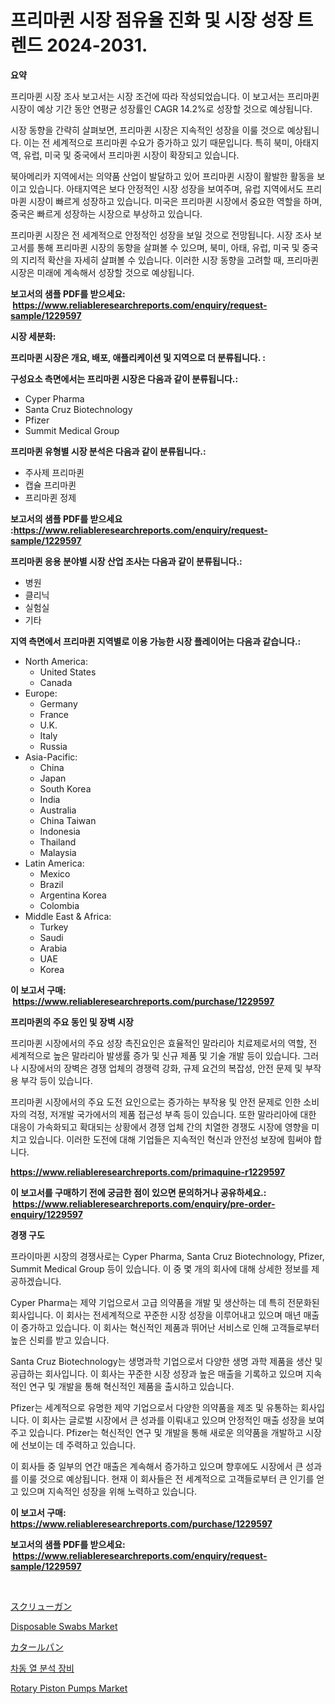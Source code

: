 <p><h1>프리마퀸 시장 점유율 진화 및 시장 성장 트렌드 2024-2031.</h1></p><p><strong>요약</strong></p>
<p><p>프리마퀸 시장 조사 보고서는 시장 조건에 따라 작성되었습니다. 이 보고서는 프리마퀸 시장이 예상 기간 동안 연평균 성장률인 CAGR 14.2%로 성장할 것으로 예상됩니다.</p><p>시장 동향을 간략히 살펴보면, 프리마퀸 시장은 지속적인 성장을 이룰 것으로 예상됩니다. 이는 전 세계적으로 프리마퀸 수요가 증가하고 있기 때문입니다. 특히 북미, 아태지역, 유럽, 미국 및 중국에서 프리마퀸 시장이 확장되고 있습니다.</p><p>북아메리카 지역에서는 의약품 산업이 발달하고 있어 프리마퀸 시장이 활발한 활동을 보이고 있습니다. 아태지역은 보다 안정적인 시장 성장을 보여주며, 유럽 지역에서도 프리마퀸 시장이 빠르게 성장하고 있습니다. 미국은 프리마퀸 시장에서 중요한 역할을 하며, 중국은 빠르게 성장하는 시장으로 부상하고 있습니다.</p><p>프리마퀸 시장은 전 세계적으로 안정적인 성장을 보일 것으로 전망됩니다. 시장 조사 보고서를 통해 프리마퀸 시장의 동향을 살펴볼 수 있으며, 북미, 아태, 유럽, 미국 및 중국의 지리적 확산을 자세히 살펴볼 수 있습니다. 이러한 시장 동향을 고려할 때, 프리마퀸 시장은 미래에 계속해서 성장할 것으로 예상됩니다.</p></p>
<p><strong>보고서의 샘플 PDF를 받으세요: &nbsp;<a href="https://www.reliableresearchreports.com/enquiry/request-sample/1229597">https://www.reliableresearchreports.com/enquiry/request-sample/1229597</a></strong></p>
<p><strong>시장 세분화:</strong></p>
<p><strong> 프리마퀸 시장은 개요, 배포, 애플리케이션 및 지역으로 더 분류됩니다. :</strong></p>
<p><strong>구성요소 측면에서는 프리마퀸 시장은 다음과 같이 분류됩니다.:</strong></p>
<p><ul><li>Cyper Pharma</li><li>Santa Cruz Biotechnology</li><li>Pfizer</li><li>Summit Medical Group</li></ul></p>
<p><strong> 프리마퀸 유형별 시장 분석은 다음과 같이 분류됩니다.:</strong></p>
<p><ul><li>주사제 프리마퀸</li><li>캡슐 프리마퀸</li><li>프리마퀸 정제</li></ul></p>
<p><strong>보고서의 샘플 PDF를 받으세요 :<a href="https://www.reliableresearchreports.com/enquiry/request-sample/1229597">https://www.reliableresearchreports.com/enquiry/request-sample/1229597</a></strong></p>
<p><strong> 프리마퀸 응용 분야별 시장 산업 조사는 다음과 같이 분류됩니다.:</strong></p>
<p><ul><li>병원</li><li>클리닉</li><li>실험실</li><li>기타</li></ul></p>
<p><strong>지역 측면에서 프리마퀸 지역별로 이용 가능한 시장 플레이어는 다음과 같습니다.:</strong></p>
<p><ul>
    <li>
        North America:
        <ul>
            <li>United States</li>
            <li>Canada</li>
        </ul>
    </li>
    <li>
        Europe:
        <ul>
            <li>Germany</li>
            <li>France</li>
            <li>U.K.</li>
            <li>Italy</li>
            <li>Russia</li>
        </ul>
    </li>
    <li>
        Asia-Pacific:
        <ul>
            <li>China</li>
            <li>Japan</li>
            <li>South Korea</li>
            <li>India</li>
            <li>Australia</li>
            <li>China Taiwan</li>
            <li>Indonesia</li>
            <li>Thailand</li>
            <li>Malaysia</li>
        </ul>
    </li>
    <li>
        Latin America:
        <ul>
            <li>Mexico</li>
            <li>Brazil</li>
            <li>Argentina Korea</li>
            <li>Colombia</li>
        </ul>
    </li>
    <li>
        Middle East & Africa:
        <ul>
            <li>Turkey</li>
            <li>Saudi</li>
            <li>Arabia</li>
            <li>UAE</li>
            <li>Korea</li>
        </ul>
    </li>
    </ul></p>
<p><strong>이 보고서 구매: &nbsp;<a href="https://www.reliableresearchreports.com/purchase/1229597">https://www.reliableresearchreports.com/purchase/1229597</a></strong></p>
<p><strong>프리마퀸의 주요 동인 및 장벽 시장</strong></p>
<p><p>프리마퀸 시장에서의 주요 성장 촉진요인은 효율적인 말라리아 치료제로서의 역할, 전 세계적으로 높은 말라리아 발생률 증가 및 신규 제품 및 기술 개발 등이 있습니다. 그러나 시장에서의 장벽은 경쟁 업체의 경쟁력 강화, 규제 요건의 복잡성, 안전 문제 및 부작용 부각 등이 있습니다.</p><p>프리마퀸 시장에서의 주요 도전 요인으로는 증가하는 부작용 및 안전 문제로 인한 소비자의 걱정, 저개발 국가에서의 제품 접근성 부족 등이 있습니다. 또한 말라리아에 대한 대응이 가속화되고 확대되는 상황에서 경쟁 업체 간의 치열한 경쟁도 시장에 영향을 미치고 있습니다. 이러한 도전에 대해 기업들은 지속적인 혁신과 안전성 보장에 힘써야 합니다.</p></p>
<p><strong><a href="https://www.reliableresearchreports.com/primaquine-r1229597">https://www.reliableresearchreports.com/primaquine-r1229597</a></strong></p>
<p><strong>이 보고서를 구매하기 전에 궁금한 점이 있으면 문의하거나 공유하세요.: &nbsp;<a href="https://www.reliableresearchreports.com/enquiry/pre-order-enquiry/1229597">https://www.reliableresearchreports.com/enquiry/pre-order-enquiry/1229597</a></strong></p>
<p><strong>경쟁 구도</strong></p>
<p><p>프라이마퀸 시장의 경쟁사로는 Cyper Pharma, Santa Cruz Biotechnology, Pfizer, Summit Medical Group 등이 있습니다. 이 중 몇 개의 회사에 대해 상세한 정보를 제공하겠습니다.</p><p>Cyper Pharma는 제약 기업으로서 고급 의약품을 개발 및 생산하는 데 특히 전문화된 회사입니다. 이 회사는 전세계적으로 꾸준한 시장 성장을 이루어내고 있으며 매년 매출이 증가하고 있습니다. 이 회사는 혁신적인 제품과 뛰어난 서비스로 인해 고객들로부터 높은 신뢰를 받고 있습니다.</p><p>Santa Cruz Biotechnology는 생명과학 기업으로서 다양한 생명 과학 제품을 생산 및 공급하는 회사입니다. 이 회사는 꾸준한 시장 성장과 높은 매출을 기록하고 있으며 지속적인 연구 및 개발을 통해 혁신적인 제품을 출시하고 있습니다.</p><p>Pfizer는 세계적으로 유명한 제약 기업으로서 다양한 의약품을 제조 및 유통하는 회사입니다. 이 회사는 글로벌 시장에서 큰 성과를 이뤄내고 있으며 안정적인 매출 성장을 보여주고 있습니다. Pfizer는 혁신적인 연구 및 개발을 통해 새로운 의약품을 개발하고 시장에 선보이는 데 주력하고 있습니다.</p><p>이 회사들 중 일부의 연간 매출은 계속해서 증가하고 있으며 향후에도 시장에서 큰 성과를 이룰 것으로 예상됩니다. 현재 이 회사들은 전 세계적으로 고객들로부터 큰 인기를 얻고 있으며 지속적인 성장을 위해 노력하고 있습니다.</p></p>
<p><strong>이 보고서 구매: &nbsp; <a href="https://www.reliableresearchreports.com/purchase/1229597">https://www.reliableresearchreports.com/purchase/1229597</a></strong></p>
<p><strong>보고서의 샘플 PDF를 받으세요: &nbsp;<a href="https://www.reliableresearchreports.com/enquiry/request-sample/1229597">https://www.reliableresearchreports.com/enquiry/request-sample/1229597</a></strong><strong></strong></p>
<p>&nbsp;</p>
<p><p><a href="https://github.com/nxboeu02965442/Market-Research-Report-List-1/blob/main/967458831916.md">スクリューガン</a></p><p><a href="https://chivalrous-flock-a86.notion.site/Disposable-Swabs-Market-Report-Reveals-the-Latest-Trends-And-Growth-Opportunities-of-this-Market-53251b78b49c4ded9427a3d4857457e6">Disposable Swabs Market</a></p><p><a href="https://medium.com/@chloekessler01/%E3%82%AB%E3%82%BF%E3%83%BC%E3%83%AB%E3%81%AE%E3%83%91%E3%83%B3%E5%B8%82%E5%A0%B4-%E7%AB%B6%E4%BA%89%E5%88%86%E6%9E%90-%E5%B8%82%E5%A0%B4%E3%81%AE%E3%83%88%E3%83%AC%E3%83%B3%E3%83%89-2031%E5%B9%B4%E3%81%BE%E3%81%A7%E3%81%AE%E4%BA%88%E6%B8%AC-e11bc7f5fb02">カタールパン</a></p><p><a href="https://github.com/mpodehpw07370073/Market-Research-Report-List-1/blob/main/572705329211.md">차동 열 분석 장비</a></p><p><a href="https://github.com/rahu1506/Market-Research-Report-List-4/blob/main/rotary-piston-pumps-market.md">Rotary Piston Pumps Market</a></p></p>